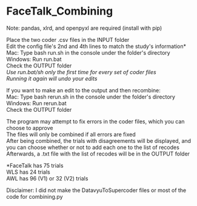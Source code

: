 # FaceTalk_Combining
Note: pandas, xlrd, and openpyxl are required (install with pip)

Place the two coder .csv files in the INPUT folder\
Edit the config file's 2nd and 4th lines to match the study's information*\
Mac: Type bash run.sh in the console under the folder's directory\
Windows: Run run.bat\
Check the OUTPUT folder\
*Use run.bat/sh only the first time for every set of coder files*\
*Running it again will undo your edits*

If you want to make an edit to the output and then recombine:\
Mac: Type bash rerun.sh in the console under the folder's directory\
Windows: Run rerun.bat\
Check the OUTPUT folder

The program may attempt to fix errors in the coder files, which you can choose to approve\
The files will only be combined if all errors are fixed\
After being combined, the trials with disagreements will be displayed, and you can choose whether or not to add each one to the list of recodes\
Afterwards, a .txt file with the list of recodes will be in the OUTPUT folder

\*FaceTalk has 75 trials\
WLS has 24 trials\
AWL has 96 (V1) or 32 (V2) trials

Disclaimer: I did not make the DatavyuToSupercoder files or most of the code for combining.py
